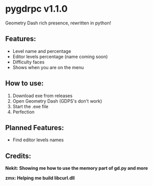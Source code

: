 # pygdrpc v1.1.0
 Geometry Dash rich presence, rewritten in python!
 ## Features:
 - Level name and percentage
 - Editor levels percentage (name coming soon)
 - Difficulty faces
 - Shows when you are on the menu
 ## How to use:
 1. Download exe from releases
 2. Open Geometry Dash (GDPS's don't work)
 3. Start the .exe file
 4. Perfection
 ## Planned Features:
 - Find editor levels names
 ## Credits:
**Nekit: Showing me how to use the memory part of gd.py and more**

**zmx: Helping me build libcurl.dll**

